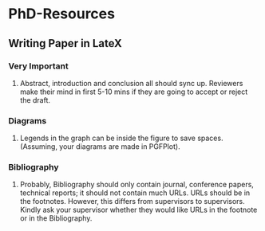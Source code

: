 # PhD-Resources

## Writing Paper in LateX

### Very Important

1. Abstract, introduction and conclusion all should sync up. Reviewers make their mind in first 5-10 mins if they are going to accept or reject the draft.

### Diagrams

1. Legends in the graph can be inside the figure to save spaces. (Assuming, your diagrams are made in PGFPlot).

### Bibliography

1. Probably, Bibliography should only contain journal, conference papers, technical reports; it should not contain much URLs. URLs should be in the footnotes. However, this differs from supervisors to supervisors. Kindly ask your supervisor whether they would like URLs in the footnote or in the Bibliography.
